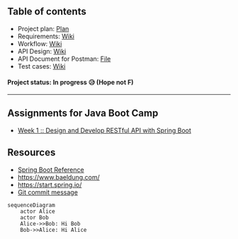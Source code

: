 ## Table of contents

- Project plan: [Plan](https://github.com/l2D/assignment-java-boot-camp/projects/1)
- Requirements:  [Wiki](https://github.com/l2D/assignment-java-boot-camp/wiki/Analyze-requirements)
- Workflow: [Wiki](https://github.com/l2D/assignment-java-boot-camp/wiki/Workflow)
- API Design: [Wiki](https://github.com/l2D/assignment-java-boot-camp/wiki/API-Routes)
- API Document for Postman: [File](https://github.com/l2D/assignment-java-boot-camp/blob/main/l2D%20-%20Assignment%20Week%201%20-%20Java%20Boot%20Camp.postman_collection.json)
- Test cases: [Wiki](https://github.com/l2D/assignment-java-boot-camp/wiki/Test-cases)

#### Project status: In progress 😥 (Hope not F)

<hr>

## Assignments for Java Boot Camp
* [Week 1 :: Design and Develop RESTful API with Spring Boot](https://github.com/up1/assignment-java-boot-camp/wiki/Week-01)



## Resources
* [Spring Boot Reference](https://spring.io/projects/spring-boot)
* https://www.baeldung.com/ 
* https://start.spring.io/
* [Git commit message](https://www.conventionalcommits.org/en/v1.0.0/)



```mermaid
sequenceDiagram
    actor Alice
    actor Bob
    Alice->>Bob: Hi Bob
    Bob->>Alice: Hi Alice
```
